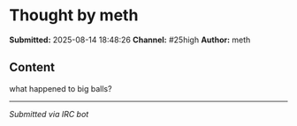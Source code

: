 # Thought by meth

**Submitted:** 2025-08-14 18:48:26
**Channel:** #25high
**Author:** meth

## Content

what happened to big balls?

---
*Submitted via IRC bot*
